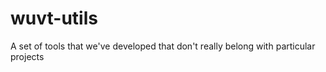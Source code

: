# wuvt-utils

A set of tools that we've developed that don't really belong with particular projects
